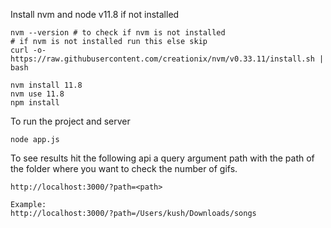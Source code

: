 Install nvm and node v11.8 if not installed
```
nvm --version # to check if nvm is not installed
# if nvm is not installed run this else skip
curl -o- https://raw.githubusercontent.com/creationix/nvm/v0.33.11/install.sh | bash

nvm install 11.8
nvm use 11.8
npm install
```

To run the project and server <br>
```
node app.js
```

To see results hit the following api a query argument path with the path of the folder where you want to check the number of gifs.
```
http://localhost:3000/?path=<path>

Example:
http://localhost:3000/?path=/Users/kush/Downloads/songs

```
